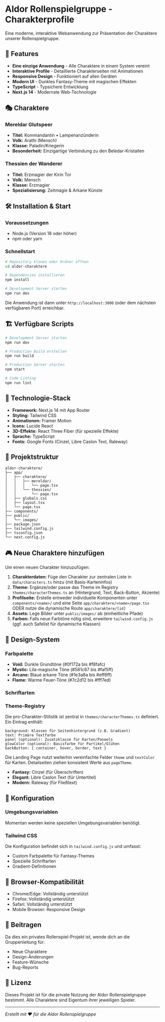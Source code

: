 # Aldor Rollenspielgruppe - Charakterprofile

Eine moderne, interaktive Webanwendung zur Präsentation der Charaktere unserer Rollenspielgruppe.

## 🚀 Features

- **Eine einzige Anwendung** - Alle Charaktere in einem System vereint
- **Interaktive Profile** - Detaillierte Charakterseiten mit Animationen
- **Responsive Design** - Funktioniert auf allen Geräten
- **Modern UI** - Dunkles Fantasy-Theme mit magischen Effekten
- **TypeScript** - Typsichere Entwicklung
- **Next.js 14** - Modernste Web-Technologie

## 🎭 Charaktere

### Mereldar Glutspeer
- **Titel:** Kommandantin • Lampenanzünderin
- **Volk:** Arathi (Mensch)
- **Klasse:** Paladin/Kriegerin
- **Besonderheit:** Einzigartige Verbindung zu den Beledar-Kristallen

### Thessien der Wanderer
- **Titel:** Erzmagier der Kirin Tor
- **Volk:** Mensch
- **Klasse:** Erzmagier
- **Spezialisierung:** Zeitmagie & Arkane Künste

## 🛠️ Installation & Start

### Voraussetzungen
- Node.js (Version 18 oder höher)
- npm oder yarn

### Schnellstart
```bash
# Repository klonen oder Ordner öffnen
cd aldor-charaktere

# Dependencies installieren
npm install

# Development Server starten
npm run dev
```

Die Anwendung ist dann unter `http://localhost:3000` (oder dem nächsten verfügbaren Port) erreichbar.

## 🏗️ Verfügbare Scripts

```bash
# Development Server starten
npm run dev

# Production Build erstellen
npm run build

# Production Server starten
npm start

# Code Linting
npm run lint
```

## 🎨 Technologie-Stack

- **Framework:** Next.js 14 mit App Router
- **Styling:** Tailwind CSS
- **Animationen:** Framer Motion
- **Icons:** Lucide React
- **3D-Effekte:** React Three Fiber (für spezielle Effekte)
- **Sprache:** TypeScript
- **Fonts:** Google Fonts (Cinzel, Libre Caslon Text, Raleway)

## 📁 Projektstruktur

```
aldor-charaktere/
├── app/
│   ├── charaktere/
│   │   ├── mereldar/
│   │   │   └── page.tsx
│   │   └── thessien/
│   │       └── page.tsx
│   ├── globals.css
│   ├── layout.tsx
│   └── page.tsx
├── components/
├── public/
│   └── images/
├── package.json
├── tailwind.config.js
├── tsconfig.json
└── next.config.js
```

## 🎮 Neue Charaktere hinzufügen

Um einen neuen Charakter hinzuzufügen:

1. **Charakterdaten:** Füge den Charakter zur zentralen Liste in `data/characters.ts` hinzu (mit Basis-Karteninfos)
2. **Theme:** Ergänze/oder passe das Theme im Registry `themes/characterThemes.ts` an (Hintergrund, Text, Back-Button, Akzente)
3. **Profilseite:** Erstelle entweder individuelle Komponenten unter `components/<name>/` und eine Seite `app/charaktere/<name>/page.tsx` ODER nutze die dynamische Route `app/charaktere/[id]`
4. **Assets:** Lege Bilder unter `public/images/` ab (einheitliche Pfade)
5. **Farben:** Falls neue Farbtöne nötig sind, erweitere `tailwind.config.js` (ggf. auch Safelist für dynamische Klassen)

## 🎨 Design-System

### Farbpalette
- **Void:** Dunkle Grundtöne (#0f172a bis #f8fafc)
- **Mystic:** Lila-magische Töne (#581c87 bis #faf5ff)
- **Arcane:** Blaue arkane Töne (#1e3a8a bis #eff6ff)
- **Flame:** Warme Feuer-Töne (#7c2d12 bis #fff7ed)

### Schriftarten
### Theme-Registry

Die pro-Charakter-Stilistik ist zentral in `themes/characterThemes.ts` definiert. Ein Eintrag enthält:
```
background: Klassen für Seitenhintergrund (z.B. Gradient)
text: Primäre Textfarbe
panel (optional): Zusatzklasse für Karten/Paneels
glowColor (optional): Basisfarbe für Partikel/Glühen
backButton: { container, hover, border, text }
```
Die Landing Page nutzt weiterhin vereinfachte Felder `theme` und `textColor` für Karten. Detailseiten ziehen konsistent Werte aus `pageTheme`.
- **Fantasy:** Cinzel (für Überschriften)
- **Elegant:** Libre Caslon Text (für Untertitel)
- **Modern:** Raleway (für Fließtext)

## 🔧 Konfiguration

### Umgebungsvariablen
Momentan werden keine speziellen Umgebungsvariablen benötigt.

### Tailwind CSS
Die Konfiguration befindet sich in `tailwind.config.js` und umfasst:
- Custom Farbpalette für Fantasy-Themes
- Spezielle Schriftarten
- Gradient-Definitionen

## 📱 Browser-Kompatibilität

- Chrome/Edge: Vollständig unterstützt
- Firefox: Vollständig unterstützt
- Safari: Vollständig unterstützt
- Mobile Browser: Responsive Design

## 🤝 Beitragen

Da dies ein privates Rollenspiel-Projekt ist, wende dich an die Gruppenleitung für:
- Neue Charaktere
- Design-Änderungen
- Feature-Wünsche
- Bug-Reports

## 📄 Lizenz

Dieses Projekt ist für die private Nutzung der Aldor Rollenspielgruppe bestimmt.
Alle Charaktere sind Eigentum ihrer jeweiligen Spieler.

---

*Erstellt mit ❤️ für die Aldor Rollenspielgruppe*
